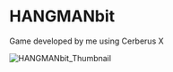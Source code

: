 # HANGMANbit
Game developed by me using Cerberus X

![HANGMANbit_Thumbnail](https://user-images.githubusercontent.com/99989085/154798232-419e4a64-51fd-496c-a9e7-b7315c3b94a2.png)
